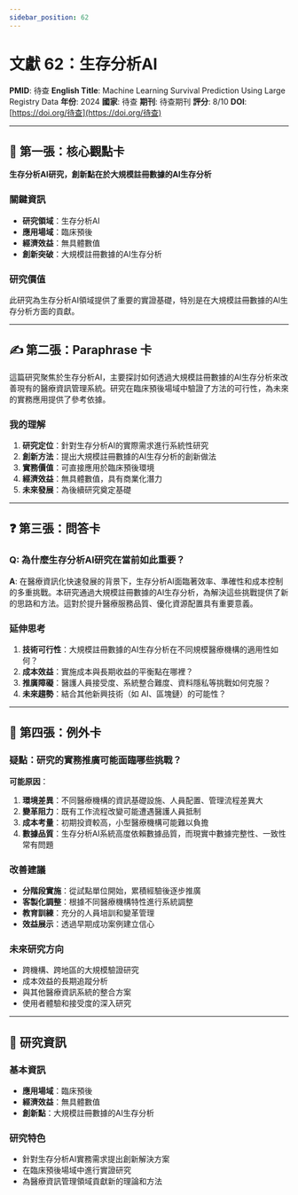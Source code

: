 ```yaml
---
sidebar_position: 62
---
```


# 文獻 62：生存分析AI

**PMID**: 待查
**English Title**: Machine Learning Survival Prediction Using Large Registry Data
**年份**: 2024
**國家**: 待查
**期刊**: 待查期刊
**評分**: 8/10
**DOI**: [https://doi.org/待查](https://doi.org/待查)

---

## 📌 第一張：核心觀點卡

**生存分析AI研究，創新點在於大規模註冊數據的AI生存分析**

### 關鍵資訊
- **研究領域**：生存分析AI
- **應用場域**：臨床預後
- **經濟效益**：無具體數值
- **創新突破**：大規模註冊數據的AI生存分析

### 研究價值
此研究為生存分析AI領域提供了重要的實證基礎，特別是在大規模註冊數據的AI生存分析方面的貢獻。

---

## ✍️ 第二張：Paraphrase 卡

這篇研究聚焦於生存分析AI，主要探討如何透過大規模註冊數據的AI生存分析來改善現有的醫療資訊管理系統。研究在臨床預後場域中驗證了方法的可行性，為未來的實務應用提供了參考依據。

### 我的理解
1. **研究定位**：針對生存分析AI的實際需求進行系統性研究
2. **創新方法**：提出大規模註冊數據的AI生存分析的創新做法
3. **實務價值**：可直接應用於臨床預後環境
4. **經濟效益**：無具體數值，具有商業化潛力
5. **未來發展**：為後續研究奠定基礎

---

## ❓ 第三張：問答卡

### Q: 為什麼生存分析AI研究在當前如此重要？

**A**: 在醫療資訊化快速發展的背景下，生存分析AI面臨著效率、準確性和成本控制的多重挑戰。本研究通過大規模註冊數據的AI生存分析，為解決這些挑戰提供了新的思路和方法。這對於提升醫療服務品質、優化資源配置具有重要意義。

### 延伸思考
1. **技術可行性**：大規模註冊數據的AI生存分析在不同規模醫療機構的適用性如何？
2. **成本效益**：實施成本與長期收益的平衡點在哪裡？
3. **推廣障礙**：醫護人員接受度、系統整合難度、資料隱私等挑戰如何克服？
4. **未來趨勢**：結合其他新興技術（如 AI、區塊鏈）的可能性？

---

## 🤔 第四張：例外卡

### 疑點：研究的實務推廣可能面臨哪些挑戰？

**可能原因**：
1. **環境差異**：不同醫療機構的資訊基礎設施、人員配置、管理流程差異大
2. **變革阻力**：既有工作流程改變可能遭遇醫護人員抵制
3. **成本考量**：初期投資較高，小型醫療機構可能難以負擔
4. **數據品質**：生存分析AI系統高度依賴數據品質，而現實中數據完整性、一致性常有問題

### 改善建議
- **分階段實施**：從試點單位開始，累積經驗後逐步推廣
- **客製化調整**：根據不同醫療機構特性進行系統調整
- **教育訓練**：充分的人員培訓和變革管理
- **效益展示**：透過早期成功案例建立信心

### 未來研究方向
- 跨機構、跨地區的大規模驗證研究
- 成本效益的長期追蹤分析
- 與其他醫療資訊系統的整合方案
- 使用者體驗和接受度的深入研究

---

## 📄 研究資訊

### 基本資訊
- **應用場域**：臨床預後
- **經濟效益**：無具體數值
- **創新點**：大規模註冊數據的AI生存分析

### 研究特色
- 針對生存分析AI實務需求提出創新解決方案
- 在臨床預後場域中進行實證研究
- 為醫療資訊管理領域貢獻新的理論和方法

